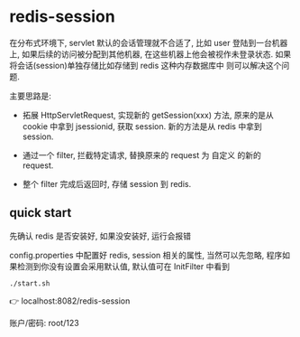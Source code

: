 # redis-session
在分布式环境下, servlet 默认的会话管理就不合适了, 比如 user 登陆到一台机器上, 
如果后续的访问被分配到其他机器, 在这些机器上他会被视作未登录状态. 如果将会话(session)单独存储比如存储到 redis 这种内存数据库中
则可以解决这个问题.

主要思路是: 

- 拓展 HttpServletRequest, 实现新的 getSession(xxx) 方法, 原来的是从 cookie 中拿到 jsessionid, 获取 session.
新的方法是从 redis 中拿到 session.

- 通过一个 filter, 拦截特定请求, 替换原来的 request 为 自定义 的新的 request.

- 整个 filter 完成后返回时, 存储 session 到 redis. 

## quick start

先确认 redis 是否安装好, 如果没安装好, 运行会报错

config.properties 中配置好 redis, session 相关的属性, 当然可以先忽略, 程序如果检测到你没有设置会采用默认值, 默认值可在 InitFilter 中看到

```shell
./start.sh
```

👉 localhost:8082/redis-session

账户/密码: root/123
